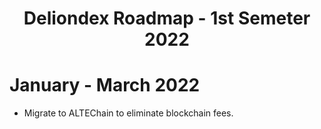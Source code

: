 <h1 align="center">Deliondex Roadmap - 1st Semeter 2022</h1>

# January - March 2022
- Migrate to ALTEChain to eliminate blockchain fees.